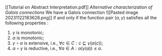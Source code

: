 [[Tutorial on Abstract Interpretation.pdf]]
*Alternative characterization of Galois connections*
We have a Galois connection ![[Pasted image 20231122183628.png]] if and only if the function pair $(\alpha, \gamma)$ satisfies all the following properties :
1. $\gamma$ is monotonic;
2. $\alpha$ is monotonic;
3. $\gamma \circ \alpha$ is extensive, i.e., $\forall c \in C : c \sqsubseteq \gamma(\alpha(c))$;
4. $\alpha \circ \gamma$ is reductive, i.e., $\forall a \in A : \alpha(\gamma(a)) \leq a$.